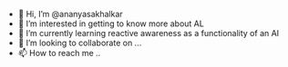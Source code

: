 - 👋 Hi, I’m @ananyasakhalkar
- 👀 I’m interested in getting to know more about AL
- 🌱 I’m currently learning reactive awareness as a functionality of an AI
- 💞️ I’m looking to collaborate on ...
- 📫 How to reach me ..

<!---
ananyasakhalkar/ananyasakhalkar is a ✨ special ✨ repository because its `README.md` (this file) appears on your GitHub profile.
You can click the Preview link to take a look at your changes.
--->
